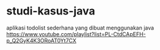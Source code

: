 # studi-kasus-java
aplikasi todolist sederhana yang dibuat menggunakan java
https://www.youtube.com/playlist?list=PL-CtdCApEFH-p_Q2GyK4K3ORoAT0Yt7CX
